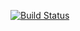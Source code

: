 [![Build Status](https://app.bitrise.io/app/421d837bb38db37c/status.svg?token=nAVOy5zeEqpN7O0noINsGA&branch=master)](https://app.bitrise.io/app/421d837bb38db37c)

